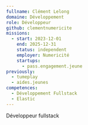 ```yaml
---
fullname: Clément Lelong
domaine: Développement
role: Développeur
github: clementnumericite
missions:
  - start: 2023-12-01
    end: 2025-12-31
    status: independent
    employer: Numericité
    startups:
      - pass.engagement.jeune
previously:
  - tumeplay
  - aides.jeunes
competences:
  - Développement Fullstack
  - Elastic
---
```

Développeur fullstack
